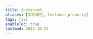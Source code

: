 ```yaml
---
title: Instanced
aliases: [实例属性, Instance property]
tags: [JS]
enableToc: true
lastmod: 2022-10-21
---
```

